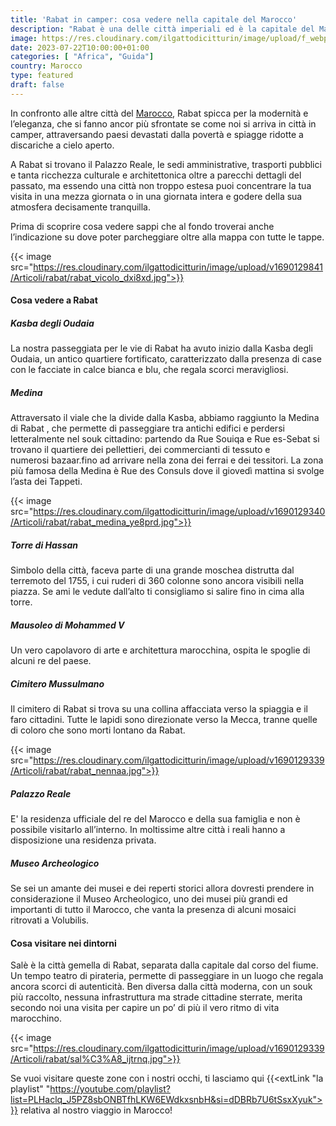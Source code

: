 ```yaml
---
title: 'Rabat in camper: cosa vedere nella capitale del Marocco'
description: "Rabat è una delle città imperiali ed è la capitale del Marocco. È una città molto diversa dalle realtà che la circondano. Noi l’abbiamo raggiunta in camper, vieni a scoprire cosa abbiamo visto." 
image: https://res.cloudinary.com/ilgattodicitturin/image/upload/f_webp,q_auto,w_800,dpr_auto/v1690129840/Articoli/rabat/rabat_kcoux1.jpg
date: 2023-07-22T10:00:00+01:00
categories: [ "Africa", "Guida"]
country: Marocco
type: featured
draft: false
---
```


In confronto alle altre città del [Marocco](/blog/viaggio-marocco-in-camper-itinerari-e-informazioni), Rabat spicca per la modernità e l’eleganza, che si fanno ancor più sfrontate se come noi si arriva in città in camper, attraversando paesi devastati dalla povertà e spiagge ridotte a discariche a cielo aperto. 

A Rabat si trovano il Palazzo Reale, le sedi amministrative, trasporti pubblici e tanta ricchezza culturale e architettonica oltre a parecchi dettagli del passato, ma essendo una città non troppo estesa puoi concentrare la tua visita in una mezza giornata o in una giornata intera e godere della sua atmosfera decisamente tranquilla.

Prima di scoprire cosa vedere sappi che al fondo troverai anche l’indicazione su dove poter parcheggiare oltre alla mappa con tutte le tappe.

{{< image src="https://res.cloudinary.com/ilgattodicitturin/image/upload/v1690129841/Articoli/rabat/rabat_vicolo_dxi8xd.jpg">}}

#### Cosa vedere a Rabat 

##### Kasba degli Oudaia
La nostra passeggiata per le vie di Rabat ha avuto inizio dalla Kasba degli Oudaia, un antico quartiere fortificato, caratterizzato dalla presenza di case con le facciate in calce bianca e blu, che regala scorci meravigliosi.

##### Medina
Attraversato il viale che la divide dalla Kasba, abbiamo raggiunto la Medina di Rabat , che permette di passeggiare tra antichi edifici e perdersi letteralmente nel souk cittadino: partendo da Rue Souiqa e Rue es-Sebat si trovano il quartiere dei pellettieri, dei commercianti di tessuto e numerosi bazaar.fino ad arrivare nella zona dei ferrai e dei tessitori. La zona più famosa della Medina è Rue des Consuls dove il giovedì mattina si svolge l’asta dei Tappeti.

{{< image src="https://res.cloudinary.com/ilgattodicitturin/image/upload/v1690129340/Articoli/rabat/rabat_medina_ye8prd.jpg">}}

##### Torre di Hassan
Simbolo della città, faceva parte di una grande moschea distrutta dal terremoto del 1755, i cui ruderi di 360 colonne sono ancora visibili nella piazza. Se ami le vedute dall’alto ti consigliamo si salire fino in cima alla torre.

##### Mausoleo di Mohammed V
Un vero capolavoro di arte e architettura marocchina, ospita le spoglie di alcuni re del paese. 

##### Cimitero Mussulmano
Il cimitero di Rabat si trova su una collina affacciata verso la spiaggia e il faro cittadini. Tutte le lapidi sono direzionate verso la Mecca, tranne quelle di coloro che sono morti lontano da Rabat. 

{{< image src="https://res.cloudinary.com/ilgattodicitturin/image/upload/v1690129339/Articoli/rabat/rabat_nennaa.jpg">}}

##### Palazzo Reale
E' la residenza ufficiale del re del Marocco e della sua famiglia e non è possibile visitarlo all’interno. 
In moltissime altre città i reali hanno a disposizione una residenza privata.

##### Museo Archeologico
Se sei un amante dei musei e dei reperti storici allora dovresti prendere in considerazione il Museo Archeologico, uno dei musei più grandi ed importanti di tutto il Marocco, che vanta la presenza di alcuni mosaici ritrovati a Volubilis. 


#### Cosa visitare nei dintorni

Salè è la città gemella di Rabat, separata dalla capitale dal corso del fiume. Un tempo teatro di pirateria, permette di passeggiare in un luogo che regala ancora scorci di autenticità. Ben diversa dalla città moderna, con un souk più raccolto, nessuna infrastruttura ma strade cittadine sterrate, merita secondo noi una visita per capire un po’ di più il vero ritmo di vita marocchino. 


{{< image src="https://res.cloudinary.com/ilgattodicitturin/image/upload/v1690129339/Articoli/rabat/sal%C3%A8_ijtrnq.jpg">}}


Se vuoi visitare queste zone con i nostri occhi, ti lasciamo qui {{<extLink "la playlist" "https://youtube.com/playlist?list=PLHaclq_J5PZ8sbONBTfhLKW6EWdkxsnbH&si=dDBRb7U6tSsxXyuk">}} relativa al nostro viaggio in Marocco! 

